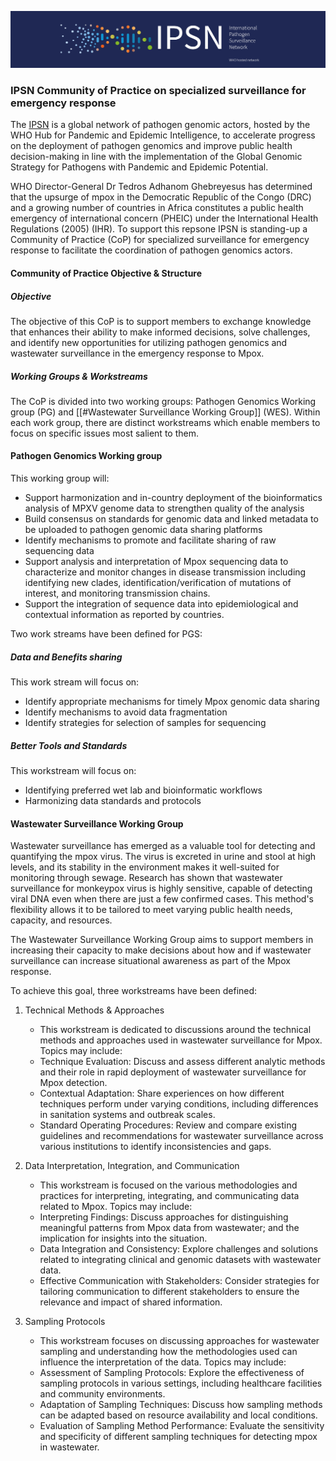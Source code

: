 

![image](ipsn.png)
### IPSN Community of Practice on specialized surveillance for emergency response

The [IPSN](https://www.who.int/initiatives/international-pathogen-surveillance-network) is a global network of pathogen genomic actors, hosted by the WHO Hub for Pandemic and Epidemic Intelligence, to accelerate progress on the deployment of pathogen genomics and improve public health decision-making in line with the implementation of the Global Genomic Strategy for Pathogens with Pandemic and Epidemic Potential. 

WHO Director-General Dr Tedros Adhanom Ghebreyesus has determined that the upsurge of mpox in the Democratic Republic of the Congo (DRC) and a growing number of countries in Africa constitutes a public health emergency of international concern (PHEIC) under the International Health Regulations (2005) (IHR).  To support this repsone IPSN is standing-up a Community of Practice (CoP) for specialized surveillance for emergency response to facilitate the coordination of pathogen genomics actors. 

#### Community of Practice Objective & Structure 

##### Objective 

The objective of this CoP is to support members to exchange knowledge that enhances their ability to make informed decisions, solve challenges, and identify new opportunities for utilizing pathogen genomics and wastewater surveillance in the emergency response to Mpox. 
##### Working Groups & Workstreams 

The CoP is divided into two working groups: Pathogen Genomics Working group (PG) and [[#Wastewater Surveillance Working Group]] (WES). Within each work group, there are distinct workstreams which enable members to focus on specific issues most salient to them.  

#### Pathogen Genomics Working group  

This working group will:  
- Support harmonization and in-country deployment of the bioinformatics analysis of MPXV genome data to strengthen quality of the analysis
- Build consensus on standards for genomic data and linked metadata to be uploaded to pathogen genomic data sharing platforms 
- Identify mechanisms to promote and facilitate sharing of raw sequencing data 
- Support analysis and interpretation of Mpox sequencing data to characterize and monitor changes in disease transmission including identifying new clades, identification/verification of mutations of interest, and monitoring transmission chains.  
- Support the integration of sequence data into epidemiological and contextual information as reported by countries. 

Two work streams have been defined for PGS: 

##### Data and Benefits sharing 

This work stream will focus on: 
- Identify appropriate mechanisms for timely Mpox genomic data sharing
- Identify mechanisms to avoid data fragmentation 
- Identify strategies for selection of samples for sequencing 

##### Better Tools and Standards 

This workstream will focus on: 
- Identifying preferred wet lab and bioinformatic workflows
- Harmonizing data standards and protocols 

#### Wastewater Surveillance Working Group 

Wastewater surveillance has emerged as a valuable tool for detecting and quantifying the mpox virus. The virus is excreted in urine and stool at high levels, and its stability in the environment makes it well-suited for monitoring through sewage. Research has shown that wastewater surveillance for monkeypox virus is highly sensitive, capable of detecting viral DNA even when there are just a few confirmed cases. This method's flexibility allows it to be tailored to meet varying public health needs, capacity, and resources.

The Wastewater Surveillance Working Group aims to support members in increasing their capacity to make decisions about how and if wastewater surveillance can increase situational awareness as part of the Mpox response.  

To achieve this goal, three workstreams have been defined: 
1. Technical Methods & Approaches
	- This workstream is dedicated to discussions around the technical methods and approaches used in wastewater surveillance for Mpox. Topics may include:  
	- Technique Evaluation: Discuss and assess different analytic methods and their role in rapid deployment of wastewater surveillance for Mpox detection.  
	- Contextual Adaptation: Share experiences on how different techniques perform under varying conditions, including differences in sanitation systems and outbreak scales. 
	- Standard Operating Procedures: Review and compare existing guidelines and recommendations for wastewater surveillance across various institutions to identify inconsistencies and gaps.  

2. Data Interpretation, Integration, and Communication 
	- This workstream is focused on the various methodologies and practices for interpreting, integrating, and communicating data related to Mpox. Topics may include:  
	- Interpreting Findings: Discuss approaches for distinguishing meaningful patterns from Mpox data from wastewater; and the implication for insights into the situation.  
	- Data Integration and Consistency: Explore challenges and solutions related to integrating clinical and genomic datasets with wastewater data. 
	- Effective Communication with Stakeholders: Consider strategies for tailoring communication to different stakeholders to ensure the relevance and impact of shared information. 
    
3. Sampling Protocols  
	- This workstream focuses on discussing approaches for wastewater sampling and understanding how the methodologies used can influence the interpretation of the data. Topics may include: 
	- Assessment of Sampling Protocols: Explore the effectiveness of sampling protocols in various settings, including healthcare facilities and community environments. 
	- Adaptation of Sampling Techniques: Discuss how sampling methods can be adapted based on resource availability and local conditions. 
	- Evaluation of Sampling Method Performance: Evaluate the sensitivity and specificity of different sampling techniques for detecting mpox in wastewater. 